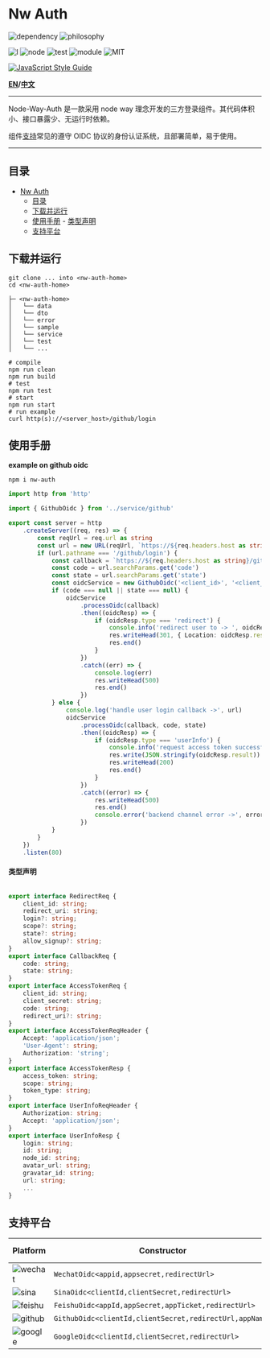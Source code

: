 # Nw Auth

![dependency](https://img.shields.io/badge/runtime%20library-none-green?style=for-the-badge)
![philosophy](https://img.shields.io/badge/philosophy-node%20way-9cf?style=for-the-badge)

![l](https://img.shields.io/badge/language-typescript-blue?)
![node](https://img.shields.io/badge/node-%5E14.19.3-yellowgreen)
![test](https://img.shields.io/badge/tests-31%20passed%2C%200%20faild-critical)
![module](https://img.shields.io/badge/module-ESM-yellow)
![MIT](https://img.shields.io/badge/license-MIT-informational)

[![JavaScript Style Guide](https://cdn.rawgit.com/standard/standard/master/badge.svg)](https://github.com/standard/standard)

**[EN](README.md)/[中文](README_CN.md)**

---

Node-Way-Auth 是一款采用 node way 理念开发的三方登录组件。其代码体积小、接口暴露少、无运行时依赖。

组件[支持](#支持平台)常见的遵守 OIDC 协议的身份认证系统，且部署简单，易于使用。

---

## 目录

- [Nw Auth](#nw-auth)
	- [目录](#目录)
	- [下载并运行](#下载并运行)
	- [使用手册](#使用手册)
			- [类型声明](#类型声明)
	- [支持平台](#支持平台)

## 下载并运行

```shell
git clone ... into <nw-auth-home>
cd <nw-auth-home>
```

```
├─ <nw-auth-home>
│   └── data
│   └── dto
│   └── error
│   └── sample
│   └── service
│   └── test
│   └── ...
```

```shell
# compile
npm run clean
npm run build
# test
npm run test
# start
npm run start
# run example
curl http(s)://<server_host>/github/login
```

## 使用手册

**example on github oidc**

```shell
npm i nw-auth
```

```typescript
import http from 'http'

import { GithubOidc } from '../service/github'

export const server = http
	.createServer((req, res) => {
		const reqUrl = req.url as string
		const url = new URL(reqUrl, `https://${req.headers.host as string}`)
		if (url.pathname === '/github/login') {
			const callback = `https://${req.headers.host as string}/github/login`
			const code = url.searchParams.get('code')
			const state = url.searchParams.get('state')
			const oidcService = new GithubOidc('<client_id>', '<client_secret>', callback, '<appName>')
			if (code === null || state === null) {
				oidcService
					.processOidc(callback)
					.then((oidcResp) => {
						if (oidcResp.type === 'redirect') {
							console.info('redirect user to -> ', oidcResp)
							res.writeHead(301, { Location: oidcResp.result as string })
							res.end()
						}
					})
					.catch((err) => {
						console.log(err)
						res.writeHead(500)
						res.end()
					})
			} else {
				console.log('handle user login callback ->', url)
				oidcService
					.processOidc(callback, code, state)
					.then((oidcResp) => {
						if (oidcResp.type === 'userInfo') {
							console.info('request access token successful and get user info ->', oidcResp)
							res.write(JSON.stringify(oidcResp.result))
							res.writeHead(200)
							res.end()
						}
					})
					.catch((error) => {
						res.writeHead(500)
						res.end()
						console.error('backend channel error ->', error)
					})
			}
		}
	})
	.listen(80)
```

#### 类型声明

```typescript

export interface RedirectReq {
    client_id: string;
    redirect_uri: string;
    login?: string;
    scope?: string;
    state?: string;
    allow_signup?: string;
}
export interface CallbackReq {
    code: string;
    state: string;
}
export interface AccessTokenReq {
    client_id: string;
    client_secret: string;
    code: string;
    redirect_uri?: string;
}
export interface AccessTokenReqHeader {
    Accept: 'application/json';
    'User-Agent': string;
    Authorization: 'string';
}
export interface AccessTokenResp {
    access_token: string;
    scope: string;
    token_type: string;
}
export interface UserInfoReqHeader {
    Authorization: string;
    Accept: 'application/json';
}
export interface UserInfoResp {
    login: string;
    id: string;
    node_id: string;
    avatar_url: string;
    gravatar_id: string;
    url: string;
    ...
}

```

## 支持平台

| Platform                                                                       | Constructor                                             | Type declaration  | Example             |
| ------------------------------------------------------------------------------ | ------------------------------------------------------- | ----------------- | ------------------- |
| ![wechat](https://img.shields.io/badge/wechat-white?style=flat&logo=wechat)    | `WechatOidc<appid,appsecret,redirectUrl>`               | `dto/wechat.d.ts` |                     |
| ![sina](https://img.shields.io/badge/sina-red?style=flat&logo=sinaweibo)       | `SinaOidc<clientId,clientSecret,redirectUrl>`           | `dto/sina.d.ts`   | `example/sina.ts`   |
| ![feishu](https://img.shields.io/badge/feishu-white?style=flat&logo=bytedance) | `FeishuOidc<appId,appSecret,appTicket,redirectUrl>`     | `dto/feishu.d.ts` |                     |
| ![github](https://img.shields.io/badge/github-black?style=flat&logo=github)    | `GithubOidc<clientId,clientSecret,redirectUrl,appName>` | `dto/github.d.ts` | `example/github.ts` |
| ![google](https://img.shields.io/badge/google-white?style=flat&logo=google)    | `GoogleOidc<clientId,clientSecret,redirectUrl>`         | `dto/google.d.ts` | `example/google.ts` |
